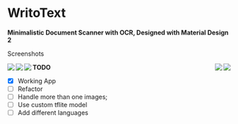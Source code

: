 # WritoText

**Minimalistic Document Scanner with OCR, Designed with Material Design 2**

Screenshots


<img align="left" src="https://raw.githubusercontent.com/MgeeeeK/WritoText/blob/master/screenshots/1.png">

<img align="right" src="https://raw.githubusercontent.com/MgeeeeK/WritoText/blob/master/screenshots/2.png">

<img align="left" src="https://raw.githubusercontent.com/MgeeeeK/WritoText/blob/master/screenshots/3.png">

<img align="right" src="https://raw.githubusercontent.com/MgeeeeK/WritoText/blob/master/screenshots/4.png">

<img align="left" src="https://raw.githubusercontent.com/MgeeeeK/WritoText/blob/master/screenshots/5.png">

**TODO**
- [x] Working App
- [ ] Refactor
- [ ] Handle more than one images; 
- [ ] Use custom tflite model
- [ ] Add different languages
